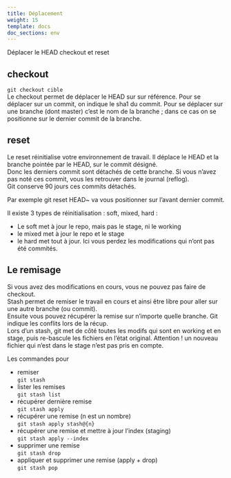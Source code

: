 ```yaml
---
title: Déplacement
weight: 15
template: docs
doc_sections: env
---
```


Déplacer le HEAD
checkout et reset

## checkout

`git checkout cible`  
Le checkout permet de déplacer le HEAD sur sur référence.
Pour se déplacer sur un commit, on indique le sha1 du commit.
Pour se déplacer sur une branche (dont master) c’est le nom de la branche ; dans ce cas on se positionne sur le dernier commit de la branche.

## reset

Le reset réinitialise votre environnement de travail.
Il déplace le HEAD et la branche pointée par le HEAD, sur le commit désigné.  
Donc les derniers commit sont détachés de cette branche. Si vous n’avez pas noté ces commit, vous les retrouver dans le journal (reflog).  
Git conserve 90 jours ces commits détachés.  

Par exemple git reset HEAD~ va vous positionner sur l’avant dernier commit.

Il existe 3 types de réinitialisation : soft, mixed, hard :

* Le soft met à jour le repo, mais pas le stage, ni le working
* le mixed met à jour le repo et le stage
* le hard met tout à jour. Ici vous perdez les modifications qui n’ont pas été commités.

## Le remisage

Si vous avez des modifications en cours, vous ne pouvez pas faire de checkout.  
Stash permet de remiser le travail en cours et ainsi être libre pour aller sur une autre branche (ou commit).  
Ensuite vous pouvez récupérer la remise sur n’importe quelle branche. Git indique les conflits lors de la récup.  
Lors d’un stash, git met de côté toutes les modifs qui sont en working et en stage, puis re-bascule les fichiers en l’état original.
Attention ! un nouveau fichier qui n’est dans le stage n’est pas pris en compte.  

Les commandes pour

* remiser  
`git stash`
* lister les remises  
`git stash list`
* récupérer dernière remise  
`git stash apply`
* récupérer une remise (n est un nombre)  
`git stash apply stash@{n}`
* récupérer une remise et mettre à jour l’index (staging)  
`git stash apply --index`
* supprimer une remise  
`git stash drop`
* appliquer et supprimer une remise (apply + drop)  
`git stash pop`
